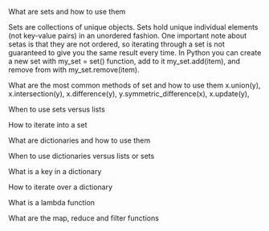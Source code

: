 What are sets and how to use them 

Sets are collections of unique objects. Sets hold unique individual elements (not key-value pairs) in an unordered fashion. 
One important note about setas is that they are not ordered, so iterating through a set is not guaranteed to give you the same result every time.
In Python you can create a new set with my_set = set() function, add to it my_set.add(item), and remove from with my_set.remove(item).

What are the most common methods of set and how to use them x.union(y), x.intersection(y), x.difference(y), y.symmetric_difference(x), x.update(y), 

When to use sets versus lists

How to iterate into a set

What are dictionaries and how to use them

When to use dictionaries versus lists or sets

What is a key in a dictionary

How to iterate over a dictionary

What is a lambda function

What are the map, reduce and filter functions
